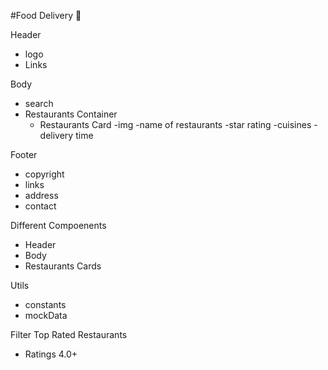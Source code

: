 #Food Delivery 🚀

 Header
  - logo
  - Links

Body
  - search 
  - Restaurants Container
     - Restaurants Card
        -img
        -name of restaurants
        -star rating
        -cuisines
        -delivery time

Footer
  - copyright
  - links
  - address
  - contact


Different Compoenents
  - Header
  - Body
  - Restaurants Cards

Utils
  - constants
  - mockData

Filter Top Rated Restaurants
  - Ratings 4.0+
